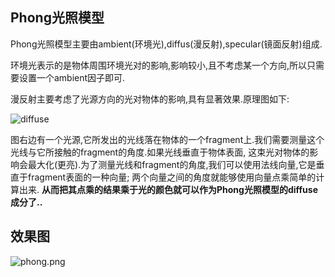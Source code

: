 
## Phong光照模型
Phong光照模型主要由ambient(环境光),diffus(漫反射),specular(镜面反射)组成.

环境光表示的是物体周围环境光对的影响,影响较小,且不考虑某一个方向,所以只需要设置一个ambient因子即可.

漫反射主要考虑了光源方向的光对物体的影响,具有显著效果.原理图如下:

![diffuse](https://img1.doubanio.com/view/photo/photo/public/p2373350349.jpg)

图右边有一个光源,它所发出的光线落在物体的一个fragment上.我们需要测量这个光线与它所接触的fragment的角度.如果光线垂直于物体表面,
这束光对物体的影响会最大化(更亮).为了测量光线和fragment的角度,我们可以使用法线向量,它是垂直于fragment表面的一种向量;
两个向量之间的角度就能够使用向量点乘简单的计算出来.
**从而把其点乘的结果乘于光的颜色就可以作为Phong光照模型的diffuse成分了..**

## 效果图

![phong.png](https://img3.doubanio.com/view/photo/photo/public/p2369638462.jpg)
